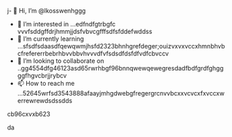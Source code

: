 j- 👋 Hi, I’m @lkosswenhggg
- 👀 I’m interested in ...edfndfgtrbgfc vvvfsddgffdrjhmmjjdsfvbvcgfffsdfsfddefwddss
- 🌱 I’m currently learning ...sfsdfsdaasdfqewqwmjhsfd2323bhnhgrefdeger;ouizvxvxvccxhmnbhvbcfrefererrbebrhbvvbbvhvvvdfvfsdsdfdsfdfvdfcbvccv
- 💞️ I’m looking to collaborate on ..gg4554dfg46123asd65rwrhbgf96bnnqwewqewegresdadfbdfgrdfghggggfhgvcbrjjrybcv
- 📫 How to reach me ...52645wrfsd3543888afaayjmhgdwebgfregergrcnvvbcxxvcvcxfxvccxwerrewrewdsdssdds
<!---53gferdqxsjughrgfdzxczxz
lkosswe/lkosswe is a ✨ special ✨ repository because its `README.md` (this file) appears on your GitHub profile.rgrwedgsdgd
You can click the Preview link to take a look at your changes.62632gdfcvcvdgfbgfgf
--->cb96cxvxb623
da

